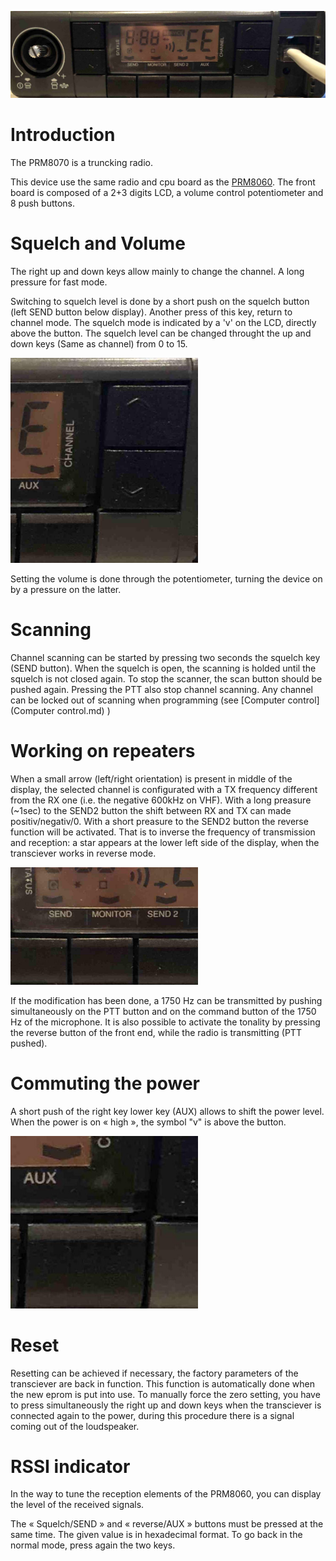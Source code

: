 ![](prm8070_DisplayAllSegments_On.jpg)

Introduction
============
The PRM8070 is a truncking radio. 

This device use the same radio and cpu board as the [PRM8060](PRM8060.md). The front board is composed of a 2+3 digits LCD, a volume control potentiometer and  8 push buttons.

Squelch and Volume
==================
The right up and down keys allow mainly to change the channel. A long pressure for fast mode.

Switching to squelch level is done by a short push on the squelch button (left SEND button below display). Another press of this key, return to channel mode. 
The squelch mode is indicated by a 'v' on the LCD, directly above the button.
The squelch level can be changed throught the up and down keys (Same as channel) from 0 to 15.

<img src="prm8070_DisplayVolume.jpg" width="300" >

Setting the volume is done through the potentiometer, turning the device on by a pressure on
the latter.

Scanning
========
Channel scanning can be started by pressing two seconds the squelch key (SEND button). When the squelch is open, the scanning is holded until the squelch is not closed again. To stop the scanner, the scan button should be pushed again. Pressing the PTT also stop channel scanning. Any channel can be locked out of scanning when programming (see [Computer control](Computer control.md) )

Working on repeaters
====================
When a small arrow (left/right orientation) is present in middle of the display, the selected channel is configurated with a TX frequency different from the RX one (i.e. the negative 600kHz on VHF).
With a long preasure (~1sec) to the SEND2 button the shift between RX and TX can made positiv/negativ/0.
With a short preasure to the SEND2 button the reverse function will be activated.
That is to inverse the frequency of transmission and reception: a star appears at the lower left side of the display, when the transciever works in reverse mode. 

<img src="prm8070_DisplayStarSend2.jpg" width="300" >

If the modification has been done, a 1750 Hz can be transmitted by pushing simultaneously on the PTT button and on the command button of the 1750 Hz of the microphone. It is also possible to activate the tonality by pressing the reverse button of the front end, while the radio is transmitting (PTT pushed).


Commuting the power
===================
A short push of the right key lower key (AUX) allows to shift the power level. When the power is on « high », the symbol "v" is above the button.

<img src="prm8070_DisplayPower_On.jpg" width="300" >

Reset
=====
Resetting can be achieved if necessary, the factory parameters of the transciever are back in function. This function is automatically done when the new eprom is put into use. To manually force the zero setting, you have to press simultaneously the right up and down keys when the transciever is connected again to the power, during this procedure there is a signal coming out of the loudspeaker.

RSSI indicator
==============
In the way to tune the reception elements of the PRM8060, you can display the level of the received signals. 

The « Squelch/SEND » and « reverse/AUX » buttons must be pressed at the same time. The given value is in hexadecimal format. To go back in the normal mode, press again the two keys.
